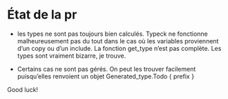 # État de la pr
- les types ne sont pas toujours bien calculés. Typeck ne fonctionne malheureusement pas du tout dans le cas où les variables proviennent d’un copy ou d’un include. La fonction get_type n’est pas complète. Les types sont vraiment bizarre, je trouve.

- Certains cas ne sont pas gérés. On peut les trouver facilement puisqu’elles renvoient un objet Generated_type.Todo { prefix }

Good luck!